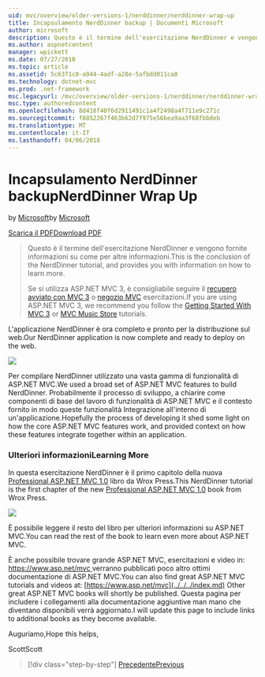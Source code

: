 ```yaml
---
uid: mvc/overview/older-versions-1/nerddinner/nerddinner-wrap-up
title: Incapsulamento NerdDinner backup | Documenti Microsoft
author: microsoft
description: Questo è il termine dell'esercitazione NerdDinner e vengono fornite informazioni su come per altre informazioni.
ms.author: aspnetcontent
manager: wpickett
ms.date: 07/27/2010
ms.topic: article
ms.assetid: 5c6371c0-a944-4adf-a28e-5afbdd011ca8
ms.technology: dotnet-mvc
ms.prod: .net-framework
msc.legacyurl: /mvc/overview/older-versions-1/nerddinner/nerddinner-wrap-up
msc.type: authoredcontent
ms.openlocfilehash: 8d418f40f6d2911491c1a4f2498a4f711e9c271c
ms.sourcegitcommit: f8852267f463b62d7f975e56bea9aa3f68fbbdeb
ms.translationtype: MT
ms.contentlocale: it-IT
ms.lasthandoff: 04/06/2018
---
```

<a name="nerddinner-wrap-up"></a><span data-ttu-id="d0c65-103">Incapsulamento NerdDinner backup</span><span class="sxs-lookup"><span data-stu-id="d0c65-103">NerdDinner Wrap Up</span></span>
====================
<span data-ttu-id="d0c65-104">by [Microsoft](https://github.com/microsoft)</span><span class="sxs-lookup"><span data-stu-id="d0c65-104">by [Microsoft](https://github.com/microsoft)</span></span>

[<span data-ttu-id="d0c65-105">Scarica il PDF</span><span class="sxs-lookup"><span data-stu-id="d0c65-105">Download PDF</span></span>](http://aspnetmvcbook.s3.amazonaws.com/aspnetmvc-nerdinner_v1.pdf)

> <span data-ttu-id="d0c65-106">Questo è il termine dell'esercitazione NerdDinner e vengono fornite informazioni su come per altre informazioni.</span><span class="sxs-lookup"><span data-stu-id="d0c65-106">This is the conclusion of the NerdDinner tutorial, and provides you with information on how to learn more.</span></span>
> 
> <span data-ttu-id="d0c65-107">Se si utilizza ASP.NET MVC 3, è consigliabile seguire il [recupero avviato con MVC 3](../../older-versions/getting-started-with-aspnet-mvc3/cs/intro-to-aspnet-mvc-3.md) o [negozio MVC](../../older-versions/mvc-music-store/mvc-music-store-part-1.md) esercitazioni.</span><span class="sxs-lookup"><span data-stu-id="d0c65-107">If you are using ASP.NET MVC 3, we recommend you follow the [Getting Started With MVC 3](../../older-versions/getting-started-with-aspnet-mvc3/cs/intro-to-aspnet-mvc-3.md) or [MVC Music Store](../../older-versions/mvc-music-store/mvc-music-store-part-1.md) tutorials.</span></span>


<span data-ttu-id="d0c65-108">L'applicazione NerdDinner è ora completo e pronto per la distribuzione sul web.</span><span class="sxs-lookup"><span data-stu-id="d0c65-108">Our NerdDinner application is now complete and ready to deploy on the web.</span></span>

![](nerddinner-wrap-up/_static/image1.png)

<span data-ttu-id="d0c65-109">Per compilare NerdDinner utilizzato una vasta gamma di funzionalità di ASP.NET MVC.</span><span class="sxs-lookup"><span data-stu-id="d0c65-109">We used a broad set of ASP.NET MVC features to build NerdDinner.</span></span> <span data-ttu-id="d0c65-110">Probabilmente il processo di sviluppo, a chiarire come componenti di base del lavoro di funzionalità di ASP.NET MVC e il contesto fornito in modo queste funzionalità Integrazione all'interno di un'applicazione.</span><span class="sxs-lookup"><span data-stu-id="d0c65-110">Hopefully the process of developing it shed some light on how the core ASP.NET MVC features work, and provided context on how these features integrate together within an application.</span></span>

### <a name="learning-more"></a><span data-ttu-id="d0c65-111">Ulteriori informazioni</span><span class="sxs-lookup"><span data-stu-id="d0c65-111">Learning More</span></span>

<span data-ttu-id="d0c65-112">In questa esercitazione NerdDinner è il primo capitolo della nuova [Professional ASP.NET MVC 1.0](https://www.amazon.com/gp/product/0470384611?ie=UTF8&amp;tag=scoblo04-20&amp;linkCode=xm2&amp;camp=1789&amp;creativeASIN=0470384611) libro da Wrox Press.</span><span class="sxs-lookup"><span data-stu-id="d0c65-112">This NerdDinner tutorial is the first chapter of the new [Professional ASP.NET MVC 1.0](https://www.amazon.com/gp/product/0470384611?ie=UTF8&amp;tag=scoblo04-20&amp;linkCode=xm2&amp;camp=1789&amp;creativeASIN=0470384611) book from Wrox Press.</span></span>

[![](https://mscblogs.blob.core.windows.net/media/scottgu/Media/bookcover1_6CAECF94.png)](https://www.amazon.com/gp/product/0470384611?ie=UTF8&amp;tag=scoblo04-20&amp;linkCode=xm2&amp;camp=1789&amp;creativeASIN=0470384611)

<span data-ttu-id="d0c65-113">È possibile leggere il resto del libro per ulteriori informazioni su ASP.NET MVC.</span><span class="sxs-lookup"><span data-stu-id="d0c65-113">You can read the rest of the book to learn even more about ASP.NET MVC.</span></span>

<span data-ttu-id="d0c65-114">È anche possibile trovare grande ASP.NET MVC, esercitazioni e video in: [ https://www.asp.net/mvc ](../../../index.md) verranno pubblicati poco altro ottimi documentazione di ASP.NET MVC.</span><span class="sxs-lookup"><span data-stu-id="d0c65-114">You can also find great ASP.NET MVC tutorials and videos at: [https://www.asp.net/mvc](../../../index.md) Other great ASP.NET MVC books will shortly be published.</span></span> <span data-ttu-id="d0c65-115">Questa pagina per includere i collegamenti alla documentazione aggiuntive man mano che diventano disponibili verrà aggiornato.</span><span class="sxs-lookup"><span data-stu-id="d0c65-115">I will update this page to include links to additional books as they become available.</span></span>

<span data-ttu-id="d0c65-116">Auguriamo,</span><span class="sxs-lookup"><span data-stu-id="d0c65-116">Hope this helps,</span></span>

<span data-ttu-id="d0c65-117">Scott</span><span class="sxs-lookup"><span data-stu-id="d0c65-117">Scott</span></span>

> [!div class="step-by-step"]
> [<span data-ttu-id="d0c65-118">Precedente</span><span class="sxs-lookup"><span data-stu-id="d0c65-118">Previous</span></span>](enable-automated-unit-testing.md)
